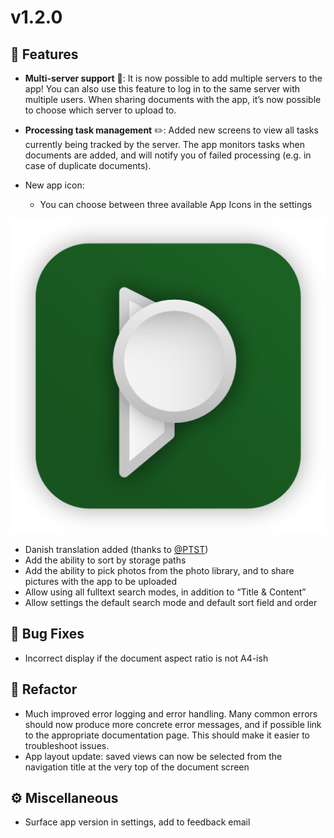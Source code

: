 # v1.2.0

## 🚀 Features

- **Multi-server support** 🎉: It is now possible to add multiple servers to the app! You can also use
  this feature to log in to the same server with multiple users. When sharing documents with the app, it’s now possible to choose which server to upload to.
- **Processing task management** ✏️: Added new screens to view all tasks currently being tracked by the server. The app monitors tasks when documents are added, and will notify you of failed processing (e.g. in case of duplicate documents).

- New app icon:
    - You can choose between three available App Icons in the settings

![New app icon](../assets/logo_round.png)


- Danish translation added (thanks to [@PTST](https://github.com/PTST))
- Add the ability to sort by storage paths
- Add the ability to pick photos from the photo library, and to share pictures with the app to be uploaded
- Allow using all fulltext search modes, in addition to “Title & Content”
- Allow settings the default search mode and default sort field and order

## 🐛 Bug Fixes
- Incorrect display if the document aspect ratio is not A4-ish

## 🚜 Refactor
- Much improved error logging and error handling. Many common errors should now
  produce more concrete error messages, and if possible link to the appropriate
  documentation page. This should make it easier to troubleshoot issues.
- App layout update: saved views can now be selected from the navigation title at the very top of the document screen

## ⚙️ Miscellaneous
- Surface app version in settings, add to feedback email
